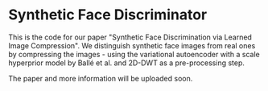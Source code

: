 # Synthetic Face Discriminator

This is the code for our paper "Synthetic Face Discrimination via Learned Image Compression".
We distinguish synthetic face images from real ones by compressing the images - using the
variational autoencoder with a scale hyperprior model by Ballé et al. and 2D-DWT as a 
pre-processing step.

The paper and more information will be uploaded soon.

